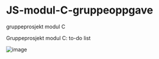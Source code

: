 # JS-modul-C-gruppeoppgave
gruppeprosjekt modul C


Gruppeprosjekt modul C: to-do list

![image](https://github.com/JohnB08/JS-modul-C-gruppeoppgave/assets/142892183/910a678c-df08-4b44-a304-05d724ba2e65)

